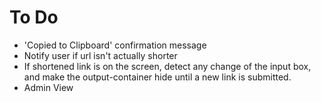 # To Do

 * 'Copied to Clipboard' confirmation message
 * Notify user if url isn't actually shorter
 * If shortened link is on the screen, detect any change of the input box, and make the output-container hide until a new link is submitted. 
 * Admin View